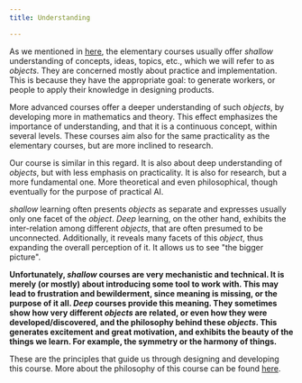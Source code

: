 ```yaml
---
title: Understanding

---
```



As we mentioned in <a href="https://shimon-k.github.io/AGI-Course/en/Introduction/Course presentation">here</a>, the elementary courses usually offer _shallow_ understanding of concepts, ideas, topics, etc., which we will refer to as _objects_. They are concerned mostly about practice and implementation. This is because they have the appropriate goal: to generate workers,  or people to apply their knowledge in designing products.

More advanced courses offer a deeper understanding of such _objects_, by developing more in mathematics and theory. This effect emphasizes the importance of understanding, and that it is a continuous concept, within several levels. These courses aim also for the same practicality as the elementary courses, but are more inclined to research.

Our course is similar in this regard. It is also about deep understanding of _objects_, but with less emphasis on practicality. It is also for research, but a more fundamental one. More theoretical and even philosophical, though eventually for the purpose of practical AI.

_shallow_ learning often presents _objects_ as separate and expresses usually only one facet of the _object_. _Deep_ learning, on the other hand, exhibits the inter-relation among different _objects_, that are often presumed to be unconnected. Additionally, it reveals many facets of this _object_, thus expanding the overall perception of it. It allows us to see "the bigger picture".

<b>Unfortunately, _shallow_ courses are very mechanistic and technical. It is merely (or mostly) about introducing some tool to work with. This may lead to frustration and bewilderment, since meaning is missing, or the purpose of it all. _Deep_ courses provide this meaning. They sometimes show how very different _objects_ are related, or even how they were developed/discovered, and the philosophy behind these _objects_. This generates excitement and great motivation, and exhibits the beauty of the things we learn. For example, the symmetry or the harmony of things.</b>

These are the principles that guide us through designing and developing this course. More about the philosophy of this course can be found <a href="https://shimon-k.github.io/Teaching.html">here</a>.